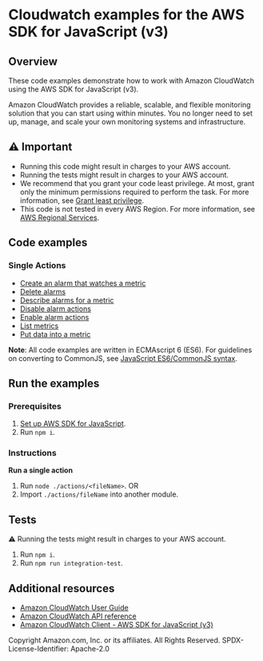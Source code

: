 # Cloudwatch examples for the AWS SDK for JavaScript (v3)

## Overview

These code examples demonstrate how to work with Amazon CloudWatch
using the AWS SDK for JavaScript (v3).

Amazon CloudWatch provides a reliable, scalable, and flexible monitoring solution that you can start using within minutes.
You no longer need to set up, manage, and scale your own monitoring systems and infrastructure.

## ⚠️ Important

- Running this code might result in charges to your AWS account.
- Running the tests might result in charges to your AWS account.
- We recommend that you grant your code least privilege. At most, grant only the minimum permissions required to perform the task. For more information, see [Grant least privilege](https://docs.aws.amazon.com/IAM/latest/UserGuide/best-practices.html#grant-least-privilege).
- This code is not tested in every AWS Region. For more information, see [AWS Regional Services](https://aws.amazon.com/about-aws/global-infrastructure/regional-product-services).

## Code examples

### Single Actions

- [Create an alarm that watches a metric](actions/putMetricAlarm.js)
- [Delete alarms](actions/deleteAlarms.js)
- [Describe alarms for a metric](actions/describeAlarms.js)
- [Disable alarm actions](actions/disableAlarmActions.js)
- [Enable alarm actions](actions/enableAlarmActions.js)
- [List metrics](actions/listMetrics.js)
- [Put data into a metric](actions/putMetricData.js)

**Note**: All code examples are written in ECMAscript 6 (ES6). For guidelines on converting to CommonJS, see
[JavaScript ES6/CommonJS syntax](https://docs.aws.amazon.com/sdk-for-javascript/v3/developer-guide/sdk-examples-javascript-syntax.html).

## Run the examples

### Prerequisites

1. [Set up AWS SDK for JavaScript](../README.md).
1. Run `npm i`.

### Instructions

**Run a single action**
1. Run `node ./actions/<fileName>`.
OR
1. Import `./actions/fileName` into another module.

## Tests

⚠️ Running the tests might result in charges to your AWS account.

1. Run `npm i`.
1. Run `npm run integration-test`.

## Additional resources

- [Amazon CloudWatch User Guide](https://docs.aws.amazon.com/AmazonCloudWatch/latest/monitoring/WhatIsCloudWatch.html)
- [Amazon CloudWatch API reference](https://docs.aws.amazon.com/AmazonCloudWatch/latest/APIReference/Welcome.html)
- [Amazon CloudWatch Client - AWS SDK for JavaScript (v3)](https://docs.aws.amazon.com/AWSJavaScriptSDK/v3/latest/clients/client-cloudwatch/index.html)

Copyright Amazon.com, Inc. or its affiliates. All Rights Reserved. SPDX-License-Identifier: Apache-2.0
